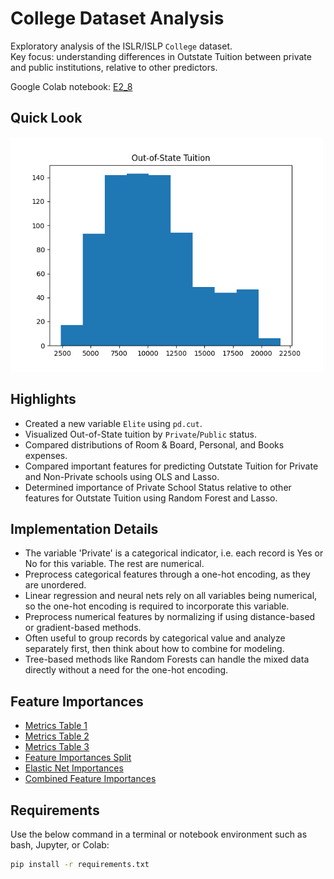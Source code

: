 # College Dataset Analysis

Exploratory analysis of the ISLR/ISLP `College` dataset.  
Key focus: understanding differences in Outstate Tuition between private and public institutions, relative to other predictors.

Google Colab notebook:  [E2_8](notebooks/E2_8.ipynb)

## Quick Look

<img src="figures/boxplot_outstate.png" width="500">

## Highlights
- Created a new variable `Elite` using `pd.cut`.
- Visualized Out-of-State tuition by `Private`/`Public` status.
- Compared distributions of Room & Board, Personal, and Books expenses.
- Compared important features for predicting Outstate Tuition for Private and Non-Private schools using OLS and Lasso.
- Determined importance of Private School Status relative to other features for Outstate Tuition using Random Forest and Lasso.

## Implementation Details
- The variable 'Private' is a categorical indicator, i.e. each record is Yes or No for this variable.  The rest are numerical.
- Preprocess categorical features through a one-hot encoding, as they are unordered.
- Linear regression and neural nets rely on all variables being numerical, so the one-hot encoding is required to incorporate this variable.
- Preprocess numerical features by normalizing if using distance-based or gradient-based methods.
- Often useful to group records by categorical value and analyze separately first, then think about how to combine for modeling.
- Tree-based methods like Random Forests can handle the mixed data directly without a need for the one-hot encoding.

## Feature Importances
- [Metrics Table 1](figures/metrics_df.csv)
- [Metrics Table 2](figures/metrics_df2.csv)
- [Metrics Table 3](figures/metrics_df3.csv)
- [Feature Importances Split](figures/feature_split_df.csv)
- [Elastic Net Importances](figures/feature_split_enet.csv)
- [Combined Feature Importances](figures/feature_combined.csv)


## Requirements

Use the below command in a terminal or notebook environment such as bash, Jupyter, or Colab:

```bash
pip install -r requirements.txt
